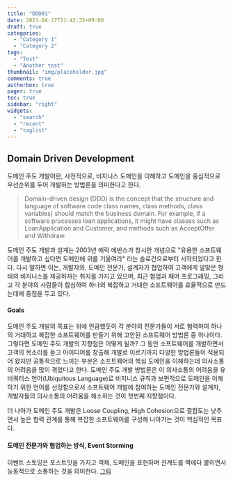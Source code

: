 ```yaml
---
title: "DDD01"
date: 2021-04-27T21:42:35+09:00
draft: true
categories:
  - "Category 1"
  - "Category 2"
tags:
  - "Test"
  - "Another test"
thumbnail: "img/placeholder.jpg"
comments: true
authorbox: true
pager: true
toc: true
sidebar: "right"
widgets:
  - "search"
  - "recent"
  - "taglist"
---
```

## Domain Driven Development
도메인 주도 개발이란, 사전적으로, 비지니스 도메인을 이해하고 도메인을 중심적으로 우선순위를 두어 개발하는 방법론을 의미한다고 한다.

> Domain-driven design (DDD) is the concept that the structure and language of software code
  class names, class methods, class variables) should match the business domain. 
  For example, if a software processes loan applications, it might have classes such as LoanApplication and Customer,
  and methods such as AcceptOffer and Withdraw.

도메인 주도 개발과 설계는 2003년 에릭 에반스가 창시한 개념으로 "유용한 소프트웨어를 개발하고 싶다면 도메인에 귀를 기울여라" 라는 슬로건으로부터 시작되었다고 한다.
다시 말하면 이는, 개발자와, 도메인 전문가, 설계자가 협업하여 고객에게 알맞은 형태의 비지니스를 제공하자는 취지를 가지고 있으며,
최근 협업과 페어 프로그래밍, 그리고 각 분야의 사람들이 합심하여 하나의 복잡하고 거대한 소프트웨어를 효율적으로 만드는데에 중점을 두고 있다.
</br>

#### Goals
도메인 주도 개발의 목표는 위에 언급했듯이 각 분야의 전문가들이 서로 협력하여 하나의 거대하고 복잡한 소프트웨어를 만들기 위해 고안된 소프트웨어
방법론 중 하나이다. 그렇다면 도메인 주도 개발의 지향점은 어떻게 될까? 그 동안 소프트웨어를 개발하면서 고객의 목소리를 듣고 아이디어를 창출해
개발로 이르기까지 다양한 방법론들이 적용되어 왔지만 공통적으로 느끼는 부분은 소프트웨어의 핵심 도메인을 이해하는데 의사소통의 어려움을 많이 겪었다고 한다.
도메인 주도 개발 방법론은 이 의사소통의 어려움을 유비쿼터스 언어(Ubiquitous Language)로 비지니스 규칙과 보편적으로 도메인을 이해하기 위한 언어를 선정함으로서
소프트웨어 개발에 참여하는 도메인 전문가와 설계자, 개발자들의 의사소통의 어려움을 해소하는 것이 첫번째 지향점이다. 
</br>

더 나아가 도메인 주도 개발은 Loose Coupling, High Cohesion으로 결합도는 낮추면서 높은 협력 관계를 통해 복잡한 소프트웨어를 구성해 나아가는 것이 핵심적인 목표다.

#### 도메인 전문가와 협업하는 방식, Event Storming
이벤트 스토밍은 포스트잇을 가지고 객체, 도메인을 표현하며 관계도를 벽에다 붙이면서 능동적으로 소통하는 것을 의미한다.
[그림](url)

